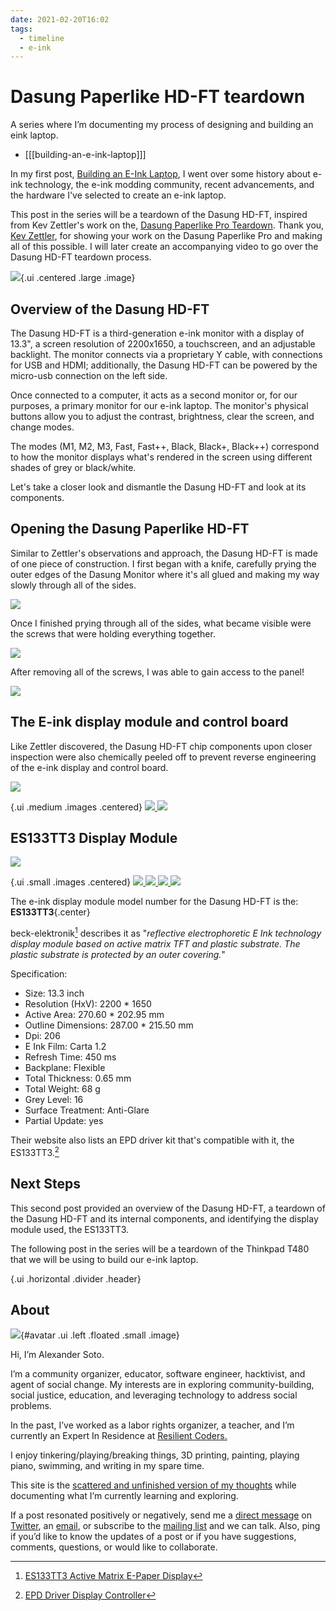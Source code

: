 ```yaml
---
date: 2021-02-20T16:02
tags:
  - timeline
  - e-ink
---
```


# Dasung Paperlike HD-FT teardown
A series where I’m documenting my process of designing and building an eink laptop.
- [[[building-an-e-ink-laptop]]]

In my first post, [Building an E-Ink Laptop](https://alexsoto.dev/building-an-e-ink-laptop.html), I went over some history about e-ink technology, the e-ink modding community, recent advancements, and the hardware I've selected to create an e-ink laptop.

This post in the series will be a teardown of the Dasung HD-FT, inspired from Kev Zettler's work on the, [Dasung Paperlike Pro Teardown](https://kevzettler.com/2018/02/11/dasung-paperlike-pro-teardown/). Thank you, [Kev Zettler](https://kevzettler.com/), for showing your work on the Dasung Paperlike Pro and making all of this possible. I will later create an accompanying video to go over the Dasung HD-FT teardown process.

![](static/building-an-e-ink-laptop/IMG_20210216_203519.jpg){.ui .centered .large .image}


## Overview of the Dasung HD-FT

The Dasung HD-FT is a third-generation e-ink monitor with a display of 13.3", a screen resolution of 2200x1650, a touchscreen, and an adjustable backlight. The monitor connects via a proprietary Y cable, with connections for USB and HDMI; additionally, the Dasung HD-FT can be powered by the micro-usb connection on the left side.

Once connected to a computer, it acts as a second monitor or, for our purposes, a primary monitor for our e-ink laptop. The monitor's physical buttons allow you to adjust the contrast, brightness, clear the screen, and change modes.

The modes (M1, M2, M3, Fast, Fast++, Black, Black+, Black++) correspond to how the monitor displays what's rendered in the screen using different shades of grey or black/white.

Let's take a closer look and dismantle the Dasung HD-FT and look at its components.

## Opening the Dasung Paperlike HD-FT
Similar to Zettler's observations and approach, the Dasung HD-FT is made of one piece of construction. I first began with a knife, carefully prying the outer edges of the Dasung Monitor where it's all glued and making my way slowly through all of the sides.

<a href="static/building-an-e-ink-laptop/IMG_20210216_194558.jpg" target="_blank" class="ui centered large image">
  <img src="static/building-an-e-ink-laptop/IMG_20210216_194558.jpg">
</a>

Once I finished prying through all of the sides, what became visible were the screws that were holding everything together.


<a href="static/building-an-e-ink-laptop/IMG_20210216_194714.jpg" target="_blank" class="ui centered large image">
  <img src="static/building-an-e-ink-laptop/IMG_20210216_194714.jpg">
</a>


After removing all of the screws, I was able to gain access to the panel!

<a href="static/building-an-e-ink-laptop/IMG_20210216_203519.jpg" target="_blank" class="ui centered large image">
  <img src="static/building-an-e-ink-laptop/IMG_20210216_203519.jpg">
</a>

## The E-ink display module and control board
Like Zettler discovered, the Dasung HD-FT chip components upon closer inspection were also chemically peeled off to prevent reverse engineering of the e-ink display and control board.

<a href="static/building-an-e-ink-laptop/IMG_20210216_201821.jpg" target="_blank" class="ui centered large image">
  <img src="static/building-an-e-ink-laptop/IMG_20210216_201821.jpg">
</a>

{.ui .medium .images .centered}
<a href="static/building-an-e-ink-laptop/IMG_20210216_201158.jpg" target="_blank" class="ui centered medium image">
  <img src="static/building-an-e-ink-laptop/IMG_20210216_201158.jpg">
</a>
<a href="static/building-an-e-ink-laptop/IMG_20210216_201211.jpg" target="_blank" class="ui centered medium image">
  <img src="static/building-an-e-ink-laptop/IMG_20210216_201211.jpg">
</a>


## ES133TT3 Display Module
<a href="static/building-an-e-ink-laptop/IMG_20210216_201921.jpg" target="_blank" class="ui centered large image">
  <img src="static/building-an-e-ink-laptop/IMG_20210216_201921.jpg">
</a>

{.ui .small .images .centered}
<a href="static/building-an-e-ink-laptop/IMG_20210216_202037.jpg" target="_blank" class="ui centered large image">
  <img src="static/building-an-e-ink-laptop/IMG_20210216_202037.jpg">
</a>
<a href="static/building-an-e-ink-laptop/IMG_20210216_202009.jpg" target="_blank" class="ui centered large image">
  <img src="static/building-an-e-ink-laptop/IMG_20210216_202009.jpg">
</a>
<a href="static/building-an-e-ink-laptop/IMG_20210216_202020.jpg" target="_blank" class="ui centered large image">
  <img src="static/building-an-e-ink-laptop/IMG_20210216_202020.jpg">
</a>
<a href="static/building-an-e-ink-laptop/IMG_20210216_202024.jpg" target="_blank" class="ui centered large image">
  <img src="static/building-an-e-ink-laptop/IMG_20210216_202024.jpg">
</a>

The e-ink display module model number for the Dasung HD-FT is the: **ES133TT3**{.center}

beck-elektronik[^beck-elektronik] describes it as "_reflective electrophoretic E Ink technology display module based on active matrix TFT and plastic substrate. The plastic substrate is protected by an outer covering._"

Specification:
- Size: 13.3 inch
- Resolution (HxV): 2200 * 1650
- Active Area: 270.60 * 202.95 mm
- Outline Dimensions: 287.00 * 215.50 mm
- Dpi: 206
- E Ink Film: Carta 1.2
- Refresh Time: 450 ms
- Backplane: Flexible
- Total Thickness: 0.65 mm
- Total Weight: 68 g
- Grey Level: 16
- Surface Treatment: Anti-Glare
- Partial Update: yes

Their website also lists an EPD driver kit that's compatible with it, the ES133TT3.[^driver]


## Next Steps
This second post provided an overview of the Dasung HD-FT, a teardown of the Dasung HD-FT and its internal components, and identifying the display module used, the ES133TT3.

The following post in the series will be a teardown of the Thinkpad T480 that we will be using to build our e-ink laptop.

{.ui .horizontal .divider .header}

## About
![](static/profile.jpeg){#avatar .ui .left .floated .small .image}

Hi, I’m Alexander Soto.

I’m a community organizer, educator, software engineer, hacktivist, and agent of social change. My interests are in exploring community-building, social justice, education, and leveraging technology to address social problems.

In the past, I’ve worked as a labor rights organizer, a teacher, and I’m currently an Expert In Residence at [Resilient Coders.](https://www.resilientcoders.org/)

I enjoy tinkering/playing/breaking things, 3D printing, painting, playing piano, swimming, and writing in my spare time.

This site is the [scattered and unfinished version of my thoughts](https://alexsoto.dev/impulse.html) while documenting what I’m currently learning and exploring.

If a post resonated positively or negatively, send me a [direct message](https://twitter.com/messages/compose?recipient_id=4648173315) on [Twitter](https://twitter.com/alexsotodev), an [email](mailto:contact@alexsoto.dev), or subscribe to the [mailing list](https://buttondown.email/alexsotodev) and we can talk. Also, ping if you’d like to know the updates of a post or if you have suggestions, comments, questions, or would like to collaborate.

<div class="ui section divider"></div>

<section id="socialMediaLinks"></section>

<div class="ui section divider"></div>

<div id="commento"></div>


[^beck-elektronik]: [ES133TT3 Active Matrix E-Paper Display](https://www.beck-elektronik.de/en/products/displays/e-paper-display-epd/active-matrix-epd/es133tt3/)
[^driver]: [EPD Driver Display Controller](https://www.beck-elektronik.de/en/products/displays/display-controller/epd-controller/epd-driver/#tab-8054)
